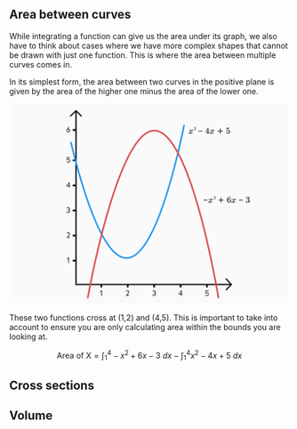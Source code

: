 ## Area between curves

While integrating a function can give us the area under its graph, we also have to think about cases where we have more complex shapes that cannot be drawn with just one function. This is where the area between multiple curves comes in.

In its simplest form, the area between two curves in the positive plane is given by the area of the higher one minus the area of the lower one.

![Two curves](two-curves.svg)

These two functions cross at (1,2) and (4,5). This is important to take into account to ensure you are only calculating area within the bounds you are looking at.

$$\text{Area of X} = \displaystyle\int_{1}^{4} -x^2 + 6x - 3 \text{ } dx - \displaystyle\int_{1}^{4} x^2 - 4x + 5 \text{ } dx$$

## Cross sections

## Volume
